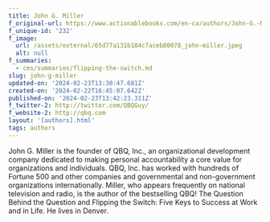 ```yaml
---
title: John G. Miller
f_original-url: https://www.actionablebooks.com/en-ca/authors/John-G.-Miller/
f_unique-id: '232'
f_image:
  url: /assets/external/65d77a131b184c7aceb80078_john-miller.jpeg
  alt: null
f_summaries:
  - cms/summaries/flipping-the-switch.md
slug: john-g-miller
updated-on: '2024-02-23T13:30:47.681Z'
created-on: '2024-02-22T16:45:07.642Z'
published-on: '2024-02-23T13:42:23.311Z'
f_twitter-2: http://twitter.com/QBQGuy/
f_website-2: http://qbq.com
layout: '[authors].html'
tags: authors
---
```


John G. Miller is the founder of QBQ, Inc., an organizational development company dedicated to making personal accountability a core value for organizations and individuals. QBQ, Inc. has worked with hundreds of Fortune 500 and other companies and governmental and non-government organizations internationally. Miller, who appears frequently on national television and radio, is the author of the bestselling QBQ! The Question Behind the Question and Flipping the Switch: Five Keys to Success at Work and in Life. He lives in Denver.
